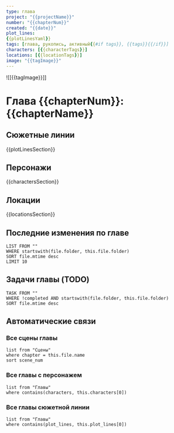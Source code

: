 ```yaml
---
type: глава
project: "{{projectName}}"
number: "{{chapterNum}}"
created: "{{date}}"
plot_lines:
{{plotLinesYaml}}
tags: [глава, рукопись, активный{{#if tags}}, {{tags}}{{/if}}]
characters: [{{characterTags}}]
locations: [{{locationTags}}]
image: "{{tagImage}}"
---
```


![[{{tagImage}}]]

# Глава {{chapterNum}}: {{chapterName}}

## Сюжетные линии
{{plotLinesSection}}

## Персонажи
{{charactersSection}}

## Локации
{{locationsSection}}

## Последние изменения по главе
```dataview
LIST FROM ""
WHERE startswith(file.folder, this.file.folder)
SORT file.mtime desc
LIMIT 10
```

## Задачи главы (TODO)
```dataview
TASK FROM ""
WHERE !completed AND startswith(file.folder, this.file.folder)
SORT file.mtime desc
```

## Автоматические связи

### Все сцены главы
```dataview
list from "Сцены"
where chapter = this.file.name
sort scene_num
```

### Все главы с персонажем
```dataview
list from "Главы"
where contains(characters, this.characters[0])
```

### Все главы сюжетной линии
```dataview
list from "Главы"
where contains(plot_lines, this.plot_lines[0])
```
